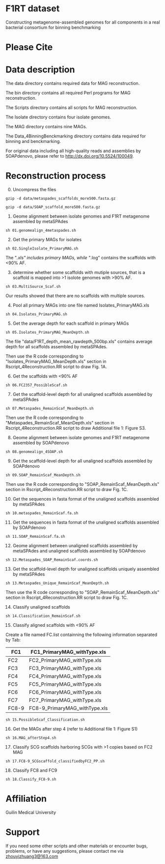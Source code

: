 # F1RT dataset
Constructing metagenome-assembled genomes for all components in a real bacterial consortium for binning benchmarking

# Please Cite


# Data description

The data directory contains required data for MAG reconstruction.

The bin directory contains all required Perl programs for MAG reconstruction.

The Scripts directory contains all scripts for MAG reconstruction.

The Isolate directory contains four isolate genomes.

The MAG directory contains nine MAGs.

The Data_4BinningBenckmarking directory contains data required for binning and benckmarking.

For original data including all high-quality reads and assemblies by SOAPdenovo, please refer to http://dx.doi.org/10.5524/100049.

# Reconstruction process

0. Uncompress the files

  ```
  gzip -d data/metaspades_scaffolds_more500.fasta.gz

  gzip -d data/SOAP_scaffold_more500.fasta.gz
  ```

1. Geome alignment between isolate genomes and F1RT metagenome assembled by metaSPAdes

```
sh 01.genomealign_4metaspades.sh
```

2. Get the primary MAGs for isolates

```
sh 02.SingleIsolate_PrimaryMAG.sh
```

The "*.xls" includes primary MAGs, while "*.log" contains the scaffolds with <90% AF.

3. determine whether some scaffolds with mutiple sources, that is a scaffold is mapped into >1 isolote genomes with >90% AF. 

```
sh 03.MultiSource_Scaf.sh
```

Our results showed that there are no scaffolds with multiple sources.

4. Pool all primary MAGs into one file named Isolates_PrimaryMAG.xls

```
sh 04.Isolates_PrimaryMAG.sh
```

5. Get the average depth for each scaffold in primary MAGs

```
sh 05.Isolates_PrimaryMAG_MeanDepth.sh
```

The file "data/F1RT_depth_mean_rawdepth_500bp.xls" contains average depth for all scaffolds assembled by metaSPAdes.

Then use the R code corresponding to "Isolates_PrimaryMAG_MeanDepth.xls" section in Rscript_4Reconstruction.RR script to draw Fig. 1A.

6. Get the scaffolds with <90% AF 

```
sh 06.FC2357_PossibleScaf.sh
```

7. Get the scaffold-level depth for all unaligned scaffolds assembled by metaSPAdes

```
sh 07.Metaspades_RemainScaf_MeanDepth.sh
```

Then use the R code corresponding to "Metaspades_RemainScaf_MeanDepth.xls" section in Rscript_4Reconstruction.RR script to draw Additional file 1: Figure S3. 

8. Geome alignment between isolate genomes and F1RT metagenome assembled by SOAPdenovo

```
sh 08.genomealign_4SOAP.sh
```

9. Get the scaffold-level depth for all unaligned scaffolds assembled by SOAPdenovo

```
sh 09.SOAP_RemainScaf_MeanDepth.sh
```

Then use the R code corresponding to "SOAP_RemainScaf_MeanDepth.xls" section in Rscript_4Reconstruction.RR script to draw Fig. 1C.

10. Get the sequences in fasta format of the unaligned scaffolds assembled by metaSPAdes

```
sh 10.metaspades_RemainScaf.fa.sh
```

11. Get the sequences in fasta format of the unaligned scaffolds assembled by SOAPdenovo

```
sh 11.SOAP_RemainScaf.fa.sh
```

12. Geome alignment between unaligned scaffolds assembled by metaSPAdes and unaligned scaffolds assembled by SOAPdenovo

```
sh 12.Metaspades_SOAP_RemainScaf.coords.sh
```

13. Get the scaffold-level depth for unaligned scaffolds uniquely assembled by metaSPAdes

```
sh 13.Metaspades_Unique_RemainScaf_MeanDepth.sh
```

Then use the R code corresponding to "SOAP_RemainScaf_MeanDepth.xls" section in Rscript_4Reconstruction.RR script to draw Fig. 1C.


14. Classify unaligned scaffolds 

```
sh 14.Classification_RemainScaf.sh
```

15. Classify aligned scaffolds with <90% AF

Create a file named FC.list containning the following information separated by Tab:

|FC1|FC1_PrimaryMAG_withType.xls|
|------------- |-------------|
|FC2|FC2_PrimaryMAG_withType.xls|
|FC3|FC3_PrimaryMAG_withType.xls|
|FC4|FC4_PrimaryMAG_withType.xls|
|FC5|FC5_PrimaryMAG_withType.xls|
|FC6|FC6_PrimaryMAG_withType.xls|
|FC7|FC7_PrimaryMAG_withType.xls|
|FC8-9|FC8-9_PrimaryMAG_withType.xls|

```
sh 15.PossibleScaf_Classification.sh
```

16. Get the MAGs after step 4 (refer to Additional file 1: Figure S1)

```
sh 16.MAG_afterStep4.sh
```

17. Classify SCG scaffolds harboring SCGs with >1 copies based on FC2 MAG

```
sh 17.FC8-9_SCGscaffold_classifiedbyFC2_PP.sh
```

18. Classify FC8 and FC9

```
sh 18.Classify_FC8-9.sh
```

# Affiliation
Guilin Medical University

# Support
If you need some other scripts and other materials or encounter bugs, problems, or have any suggestions, please contact me via zhouyizhuang3@163.com

